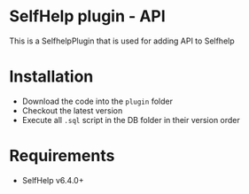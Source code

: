 # SelfHelp plugin - API

This is a SelfhelpPlugin that is used for adding API to Selfhelp

# Installation

 - Download the code into the `plugin` folder
 - Checkout the latest version 
 - Execute all `.sql` script in the DB folder in their version order

# Requirements

 - SelfHelp v6.4.0+
